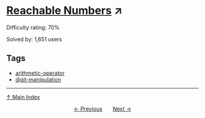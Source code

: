 # [Reachable Numbers](https://projecteuler.net/problem=259) ↗️

Difficulty rating: 70%

Solved by: 1,651 users
## Tags

- [arithmetic-operator](../tags/arithmetic-operator.md)
- [digit-manipulation](../tags/digit-manipulation.md)



---

[↑ Main Index](../README.md)


<div align=center><a href='258.md'>← Previous</a> &nbsp;&nbsp; &nbsp;&nbsp;  <a href='260.md'>Next →</a></div>
